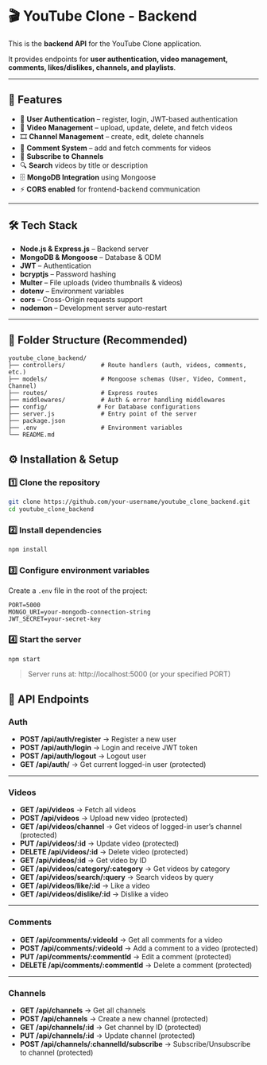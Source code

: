 # 🎬 YouTube Clone - Backend

This is the **backend API** for the YouTube Clone application.

It provides endpoints for **user authentication, video management, comments, likes/dislikes, channels, and playlists**.

---

## 🚀 Features

- 👤 **User Authentication** – register, login, JWT-based authentication
- 🎥 **Video Management** – upload, update, delete, and fetch videos
- 🎞 **Channel Management** – create, edit, delete channels
- 💬 **Comment System** – add and fetch comments for videos
- 🔔 **Subscribe to Channels**
- 🔍 **Search** videos by title or description
- 🗄 **MongoDB Integration** using Mongoose
- ⚡ **CORS enabled** for frontend-backend communication

---

## 🛠 Tech Stack

- **Node.js & Express.js** – Backend server
- **MongoDB & Mongoose** – Database & ODM
- **JWT** – Authentication
- **bcryptjs** – Password hashing
- **Multer** – File uploads (video thumbnails & videos)
- **dotenv** – Environment variables
- **cors** – Cross-Origin requests support
- **nodemon** – Development server auto-restart

---

## 📂 Folder Structure (Recommended)

```
youtube_clone_backend/
├── controllers/          # Route handlers (auth, videos, comments, etc.)
├── models/               # Mongoose schemas (User, Video, Comment, Channel)
├── routes/               # Express routes
├── middlewares/          # Auth & error handling middlewares
├── config/              # For Database configurations
├── server.js             # Entry point of the server
├── package.json
├── .env                  # Environment variables
└── README.md

```

## ⚙️ Installation & Setup

### 1️⃣ Clone the repository

```bash
git clone https://github.com/your-username/youtube_clone_backend.git
cd youtube_clone_backend

```

### 2️⃣ Install dependencies

```bash
npm install

```

### 3️⃣ Configure environment variables

Create a `.env` file in the root of the project:

```
PORT=5000
MONGO_URI=your-mongodb-connection-string
JWT_SECRET=your-secret-key

```

### 4️⃣ Start the server

```bash
npm start

```

> Server runs at: http://localhost:5000 (or your specified PORT)
> 

## 📡 API Endpoints

### Auth

- **POST /api/auth/register** → Register a new user
- **POST /api/auth/login** → Login and receive JWT token
- **POST /api/auth/logout** → Logout user
- **GET /api/auth/** → Get current logged-in user (protected)

---

### Videos

- **GET /api/videos** → Fetch all videos
- **POST /api/videos** → Upload new video (protected)
- **GET /api/videos/channel** → Get videos of logged-in user’s channel (protected)
- **PUT /api/videos/:id** → Update video (protected)
- **DELETE /api/videos/:id** → Delete video (protected)
- **GET /api/videos/:id** → Get video by ID
- **GET /api/videos/category/:category** → Get videos by category
- **GET /api/videos/search/:query** → Search videos by query
- **GET /api/videos/like/:id** → Like a video
- **GET /api/videos/dislike/:id** → Dislike a video

---

### Comments

- **GET /api/comments/:videoId** → Get all comments for a video
- **POST /api/comments/:videoId** → Add a comment to a video (protected)
- **PUT /api/comments/:commentId** → Edit a comment (protected)
- **DELETE /api/comments/:commentId** → Delete a comment (protected)

---

### Channels

- **GET /api/channels** → Get all channels
- **POST /api/channels** → Create a new channel (protected)
- **GET /api/channels/:id** → Get channel by ID (protected)
- **PUT /api/channels/:id** → Update channel (protected)
- **POST /api/channels/:channelId/subscribe** → Subscribe/Unsubscribe to channel (protected)